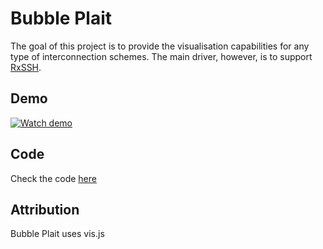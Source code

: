 # Bubble Plait
The goal of this project is to provide the visualisation capabilities for any type of interconnection schemes. The main driver, however, is to support [RxSSH](https://rxssh.com).
## Demo
[![Watch demo](https://img.youtube.com/vi/jjB7Kd_B94k/0.jpg)](https://www.youtube.com/watch?v=jjB7Kd_B94k)

## Code
Check the code [here](https://github.com/aolchawa/bubbleplait)

## Attribution
Bubble Plait uses vis.js
